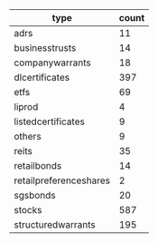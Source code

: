 | type                   | count |
| ---------------------- | ----- |
| adrs                   | 11    |
| businesstrusts         | 14    |
| companywarrants        | 18    |
| dlcertificates         | 397   |
| etfs                   | 69    |
| liprod                 | 4     |
| listedcertificates     | 9     |
| others                 | 9     |
| reits                  | 35    |
| retailbonds            | 14    |
| retailpreferenceshares | 2     |
| sgsbonds               | 20    |
| stocks                 | 587   |
| structuredwarrants     | 195   |
